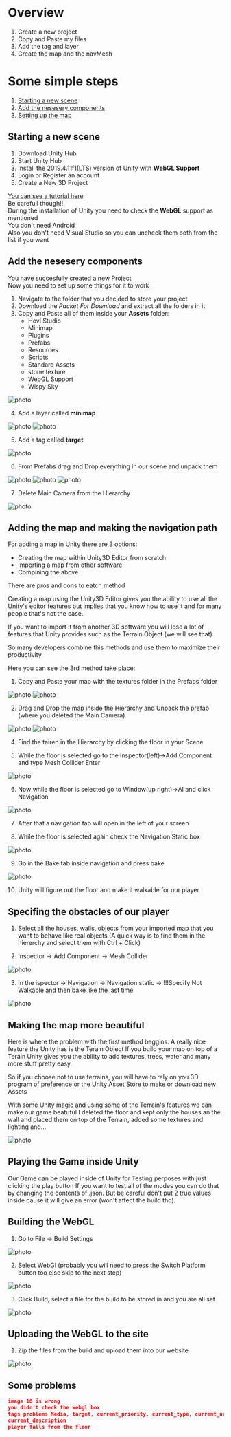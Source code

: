 # Overview

1. Create a new project
2. Copy and Paste my files
3. Add the tag and layer
4. Create the map and the navMesh

# Some simple steps

1. [Starting a new scene](#starting-a-new-scene)
2. [Add the nesesery components](##add-the-nesesery-components)
3. [Setting up the map](#adding-the-map-and-making-the-navigation-path)

## Starting a new scene

1. Download Unity Hub
2. Start Unity Hub
3. Install the 2019.4.11f1(LTS) version of Unity with **WebGL Support**
4. Login or Register an account
5. Create a New 3D Project

[You can see a tutorial here](https://www.youtube.com/watch?v=Y7zjEQrJVzY)  
Be carefull though!!  
During the installation of Unity you need to check the
**WebGL** support as mentioned  
You don't need Android  
Also you don't need Visual Studio so you can uncheck them both
from the list if you want  

## Add the nesesery components

You have succesfully created a new Project  
Now you need to set up some things for it to work  

1. Navigate to the folder that you decided to store your project
2. Download the *Packet For Download* and extract all the folders in it
3. Copy and Paste all of them inside your **Assets** folder:
   - Hovl Studio
   - Minimap
   - Plugins
   - Prefabs
   - Resources
   - Scripts
   - Standard Assets
   - stone texture
   - WebGL Support
   - Wispy Sky

![photo](img/image.png)

4. Add a layer called **minimap**

![photo](img/image2.png)
![photo](img/image3.png)

5. Add a tag called **target**

![photo](img/image4.png)

6. From Prefabs drag and Drop everything in our scene and unpack them

![photo](img/image6.png)
![photo](img/image7.png)
![photo](img/image8.png)

7. Delete Main Camera from the Hierarchy

![photo](img/image5.png)

## Adding the map and making the navigation path

For adding a map in Unity there are 3 options:  

- Creating the map within Unity3D Editor from scratch
- Importing a map from other software
- Compining the above

There are pros and cons to eatch method

Creating a map using the Unity3D Editor gives you the ability to
use all the Unity's editor features but implies that
you know how to use it and for many people that's not the case.

If you want to import it from another 3D software you will lose a lot of features
that Unity provides such as the Terrain Object (we will see that)

So many developers combine this methods and use them to maximize their productivity

Here you can see the 3rd method take place:

1. Copy and Paste your map with the textures folder in the Prefabs folder

![photo](img/image9.png)
![photo](img/image10.png)

2. Drag and Drop the map inside the Hierarchy and Unpack the prefab (where you deleted the Main Camera)

![photo](img/image11.png)
![photo](img/image12.png)

4. Find the tairen in the Hierarchy by clicking the floor in your Scene

5. While the floor is selected go to the inspector(left)->Add Component and type
Mesh Collider Enter

![photo](img/image13.png)

6. Now while the floor is selected go to Window(up right)->AI and click Navigation

![photo](img/image14.png)

7. After that a navigation tab will open in the left of your screen

8. While the floor is selected again check the Navigation Static box

![photo](img/image15.png)

9. Go in the Bake tab inside navigation and press bake

![photo](img/image16.png)

10. Unity will figure out the floor and make it walkable for our player

## Specifing the obstacles of our player

1. Select all the houses, walls, objects from your imported map that you want to behave like real objects (A quick way is to find them in the hiererchy and select them with Ctrl + Click)

2. Inspector -> Add Component -> Mesh Collider

![photo](img/image18.png)

3. In the ispector -> Navigation -> Navigation static -> !!!Specify Not Walkable and then bake like the last time

![photo](img/image17.png)

## Making the map more beautiful

Here is where the problem with the first method beggins. A really nice feature the Unity has is the Terain Object
If you build your map on top of a Terain Unity gives you the ability to add textures, trees, water and many more stuff
pretty easy.

So if you choose not to use terrains, you will have to rely on you 3D program of preference or the Unity Asset Store to make 
or download new Assets

With some Unity magic and using some of the Terrain's features we can make our game beatuful
I deleted the floor and kept only the houses an the wall and placed them on top of the Terrain, added some textures and lighting and...

![photo](img/image19.png)

## Playing the Game inside Unity

Our Game can be played inside of Unity for Testing perposes with just clicking the play button
If you want to test all of the modes you can do that by changing the contents of .json. But be careful
don't put 2 true values inside cause it will give an error (won't affect the build tho).

## Building the WebGL

1. Go to File -> Build Settings

![photo](img/image20.png)

2. Select WebGl (probably you will need to press the Switch Platform button too else skip to the next step)

![photo](img/image21.png)

3. Click Build, select a file for the build to be stored in and you are all set

![photo](img/image22.png)

## Uploading the WebGL to the site

1. Zip the files from the build and upload them into our website

![photo](img/image23.png)

## Some problems


```json
image 18 is wrong
you didn't check the webgl box  
tags problems Media, target, current_priority, current_type, current_url,
current_description  
player falls from the floor
```

